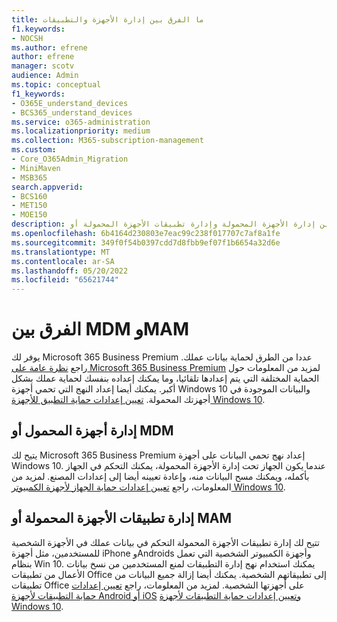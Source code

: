 ```yaml
---
title: ما الفرق بين إدارة الأجهزة والتطبيقات
f1.keywords:
- NOCSH
ms.author: efrene
author: efrene
manager: scotv
audience: Admin
ms.topic: conceptual
f1_keywords:
- O365E_understand_devices
- BCS365_understand_devices
ms.service: o365-administration
ms.localizationpriority: medium
ms.collection: M365-subscription-management
ms.custom:
- Core_O365Admin_Migration
- MiniMaven
- MSB365
search.appverid:
- BCS160
- MET150
- MOE150
description: تعرف على الاختلافات بين إدارة الأجهزة المحمولة وإدارة تطبيقات الأجهزة المحمولة أو MDM وMAM.
ms.openlocfilehash: 6b4164d230803e7eac99c238f017707c7af8a1fe
ms.sourcegitcommit: 349f0f54b0397cdd7d8fbb9ef07f1b6654a32d6e
ms.translationtype: MT
ms.contentlocale: ar-SA
ms.lasthandoff: 05/20/2022
ms.locfileid: "65621744"
---
```

# <a name="difference-between-mdm-and-mam"></a>الفرق بين MDM وMAM

يوفر لك Microsoft 365 Business Premium عددا من الطرق لحماية بيانات عملك. راجع [نظرة عامة على Microsoft 365 Business Premium](../../admin/admin-overview/what-is-microsoft-365.md) لمزيد من المعلومات حول الحماية المختلفة التي يتم إعدادها تلقائيا، وما يمكنك إعداده بنفسك لحماية عملك بشكل أكبر. يمكنك أيضا إعداد النهج التي تحمي أجهزة Windows 10 والبيانات الموجودة في أجهزتك المحمولة.
[تعيين إعدادات حماية التطبيق للأجهزة Windows 10](../../business-premium/m365bp-protection-settings-for-windows-10-devices.md).

## <a name="mobile-device-management-or-mdm"></a>إدارة أجهزة المحمول أو MDM

يتيح لك Microsoft 365 Business Premium إعداد نهج تحمي البيانات على أجهزة Windows 10. عندما يكون الجهاز تحت إدارة الأجهزة المحمولة، يمكنك التحكم في الجهاز بأكمله، ويمكنك مسح البيانات منه، وإعادة تعيينه أيضا إلى إعدادات المصنع. لمزيد من المعلومات، راجع [تعيين إعدادات حماية الجهاز لأجهزة الكمبيوتر Windows 10](../../business-premium/m365bp-protection-settings-for-windows-10-devices.md).

## <a name="mobile-application-management-or-mam"></a>إدارة تطبيقات الأجهزة المحمولة أو MAM

تتيح لك إدارة تطبيقات الأجهزة المحمولة التحكم في بيانات عملك في الأجهزة الشخصية للمستخدمين، مثل أجهزة iPhone وAndroids وأجهزة الكمبيوتر الشخصية التي تعمل بنظام Win 10. يمكنك استخدام نهج إدارة التطبيقات لمنع المستخدمين من نسخ بيانات الأعمال من تطبيقات Office إلى تطبيقاتهم الشخصية. يمكنك أيضا إزالة جميع البيانات من تطبيقات Office على أجهزتها الشخصية. لمزيد من المعلومات، راجع [تعيين إعدادات حماية التطبيقات لأجهزة Android أو iOS](../../business-premium/m365bp-app-protection-settings-for-android-and-ios.md) [وتعيين إعدادات حماية التطبيقات لأجهزة Windows 10](../../business-premium/m365bp-app-protection-settings-for-android-and-ios.md).
